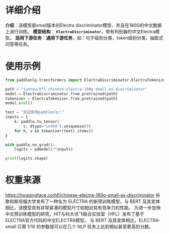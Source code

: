 # 详细介绍
**介绍**：该模型是small版本的Electra discriminator模型，并且在180G的中文数据上进行训练。
**模型结构**： **`ElectraDiscriminator`**，带有判别器的中文Electra模型。
**适用下游任务**：**通用下游任务**，如：句子级别分类，token级别分类，抽取式问答等任务。

# 使用示例

```python
from paddlenlp.transformers import ElectraDiscriminator,ElectraTokenizer

path = "junnyu/hfl-chinese-electra-180g-small-ex-discriminator"
model = ElectraDiscriminator.from_pretrained(path)
tokenizer = ElectraTokenizer.from_pretrained(path)
model.eval()

text = "欢迎使用paddlenlp！"
inputs = {
    k: paddle.to_tensor(
        v, dtype="int64").unsqueeze(0)
    for k, v in tokenizer(text).items()
}

with paddle.no_grad():
    logits = pdmodel(**inputs)

print(logits.shape)

```

# 权重来源

https://huggingface.co/hfl/chinese-electra-180g-small-ex-discriminator
谷歌和斯坦福大学发布了一种名为 ELECTRA 的新预训练模型，与 BERT 及其变体相比，该模型具有非常紧凑的模型尺寸和相对具有竞争力的性能。 为进一步加快中文预训练模型的研究，HIT与科大讯飞联合实验室（HFL）发布了基于ELECTRA官方代码的中文ELECTRA模型。 与 BERT 及其变体相比，ELECTRA-small 只需 1/10 的参数就可以在几个 NLP 任务上达到相似甚至更高的分数。
